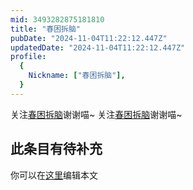 ```yaml
---
mid: 3493282875181810
title: "春困拆脑"
pubDate: "2024-11-04T11:22:12.447Z"
updatedDate: "2024-11-04T11:22:12.447Z"
profile:
  {
    Nickname: ["春困拆脑"],
  }
---
```


关注[春困拆脑](https://space.bilibili.com/3493282875181810)谢谢喵~ 关注[春困拆脑](https://space.bilibili.com/3493282875181810)谢谢喵~

## 此条目有待补充
你可以在[这里](https://github.com/Yuhanawa/VTuber.ICU-Content/edit/master/v/春困拆脑/index.md)编辑本文
